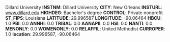 
Dillard University
**INSTNM**: Dillard University
**CITY**: New Orleans
**INSTURL**: www.dillard.edu
**HIGHDEG**: Bachelor's degree
**CONTROL**: Private nonprofit
**ST_FIPS**: Louisiana
**LATITUDE**: 29.996587
**LONGITUDE**: -90.06464
**HBCU**: 1.0
**PBI**: 0.0
**ANNHI**: 0.0
**TRIBAL**: 0.0
**AANAPII**: 0.0
**HSI**: 0.0
**NANTI**: 0.0
**MENONLY**: 0.0
**WOMENONLY**: 0.0
**RELAFFIL**: United Methodist
**CURROPER**: 1.0
**location**: 29.996587, -90.06464